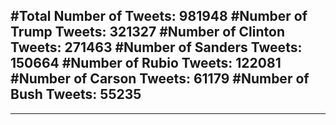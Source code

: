 #Total Number of Tweets: 981948 
#Number of Trump Tweets: 321327
#Number of Clinton Tweets: 271463
#Number of Sanders Tweets: 150664
#Number of Rubio Tweets: 122081
#Number of Carson Tweets: 61179
#Number of Bush Tweets: 55235
---
---

